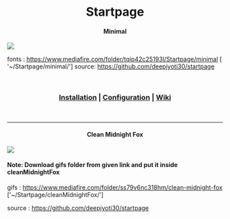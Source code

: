 <div align="center">
<h1>Startpage</h1>
<h4>Minimal</h4>
</div>

<img src="https://i.postimg.cc/Z5fGDz28/startpage-minimal.png">

fonts  : https://www.mediafire.com/folder/tqip42c25193l/Startpage/minimal [ '~/Startpage/minimal/']
source: https://github.com/deepjyoti30/startpage

<div align="center">
<br>
<h3>
<a href="https://github.com/deepjyoti30/startpage/wiki/Installation">Installation</a> | <a href="https://github.com/deepjyoti30/startpage/wiki/Configuration">Configuration</a> | <a href="https://github.com/deepjyoti30/startpage/wiki">Wiki</a>
</h3>
</div>
<br>
<hr>


<div align="center">
<h4>Clean Midnight Fox</h4>
</div>

<img src="https://i.postimg.cc/9F4vm7YZ/clean-midnight-fox-startpage.png">


<h4><b>Note:</b> Download gifs folder from given link and put it inside cleanMidnightFox</h4>



gifs   : https://www.mediafire.com/folder/ss79v6nc318hm/clean-midnight-fox ['~/Startpage/cleanMidnightFox/']

source : https://github.com/deepjyoti30/startpage

